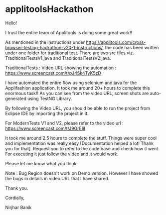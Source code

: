 # applitoolsHackathon

Hello!

I trust the entire team of Applitools is  doing some great work!!

As mentioned in the instructions under https://applitools.com/cross-browser-testing-hackathon-v20-1-instructions/, the code has been written under one folder for traditional test. There are two src files viz. TraditionalTestsV1.java and TraditionalTestsV2.java. 

TraditionalTests : Video URL showing the automation : https://www.screencast.com/t/pJ4Sk4TyK5zD

I have automated the entire flow using selenium and java for the Applifashion application. It took me around 20+ hours to complete this enormous task!! As you can see from the video URL, screen shots are auto-generated using TestNG Library. 

By following the Video URL, you should be able to run the project from Eclipse IDE by importing the project in it.

For ModernTests V1 and V2, please refer to the video url : https://www.screencast.com/t/J9GrEIiI

It took me around 2.5 hours to complete the stuff. Things were super cool and implementation was really easy [Documentation helped a lot! Thank you for that].  Request you to refer to the code base and check how it went. For executing it just follow the video and it would work.

Please let me know what you think. 

Note : Bug Region doesn't work on Demo version. However I have showed the bugs in details in video URL that I have shared.

Thank you.

Cordially,

Nirjhar Banik
